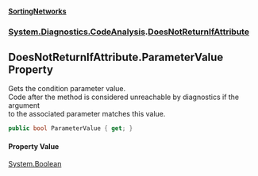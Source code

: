 #### [SortingNetworks](./index.md 'index')
### [System.Diagnostics.CodeAnalysis](./System-Diagnostics-CodeAnalysis.md 'System.Diagnostics.CodeAnalysis').[DoesNotReturnIfAttribute](./System-Diagnostics-CodeAnalysis-DoesNotReturnIfAttribute.md 'System.Diagnostics.CodeAnalysis.DoesNotReturnIfAttribute')
## DoesNotReturnIfAttribute.ParameterValue Property
Gets the condition parameter value.  
Code after the method is considered unreachable by diagnostics if the argument  
to the associated parameter matches this value.  
```csharp
public bool ParameterValue { get; }
```
#### Property Value
[System.Boolean](https://docs.microsoft.com/en-us/dotnet/api/System.Boolean 'System.Boolean')  
